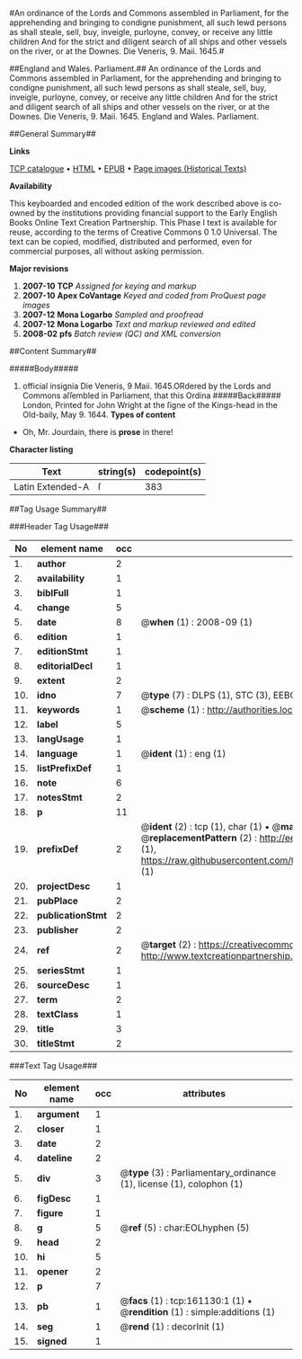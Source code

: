 #An ordinance of the Lords and Commons assembled in Parliament, for the apprehending and bringing to condigne punishment, all such lewd persons as shall steale, sell, buy, inveigle, purloyne, convey, or receive any little children And for the strict and diligent search of all ships and other vessels on the river, or at the Downes. Die Veneris, 9. Maii. 1645.#

##England and Wales. Parliament.##
An ordinance of the Lords and Commons assembled in Parliament, for the apprehending and bringing to condigne punishment, all such lewd persons as shall steale, sell, buy, inveigle, purloyne, convey, or receive any little children And for the strict and diligent search of all ships and other vessels on the river, or at the Downes. Die Veneris, 9. Maii. 1645.
England and Wales. Parliament.

##General Summary##

**Links**

[TCP catalogue](http://www.ota.ox.ac.uk/tcp/)  • 
[HTML](http://tei.it.ox.ac.uk/tcp/Texts-HTML/free/A83/A83147.html)  • 
[EPUB](http://tei.it.ox.ac.uk/tcp/Texts-EPUB/free/A83/A83147.epub) • 
[Page images (Historical Texts)](https://data.historicaltexts.jisc.ac.uk/view?pubId=eebo-99870870e&pageId=eebo-99870870e-161130-1)

**Availability**

This keyboarded and encoded edition of the
	       work described above is co-owned by the institutions
	       providing financial support to the Early English Books
	       Online Text Creation Partnership. This Phase I text is
	       available for reuse, according to the terms of Creative
	       Commons 0 1.0 Universal. The text can be copied,
	       modified, distributed and performed, even for
	       commercial purposes, all without asking permission.

**Major revisions**

1. __2007-10__ __TCP__ *Assigned for keying and markup*
1. __2007-10__ __Apex CoVantage__ *Keyed and coded from ProQuest page images*
1. __2007-12__ __Mona Logarbo__ *Sampled and proofread*
1. __2007-12__ __Mona Logarbo__ *Text and markup reviewed and edited*
1. __2008-02__ __pfs__ *Batch review (QC) and XML conversion*

##Content Summary##

#####Body#####

1. official insignia
Die Veneris, 9 Maii. 1645.ORdered by the Lords and Commons aſſembled in Parliament, that this Ordina
#####Back#####
London, Printed for John Wright at the ſigne of the Kings-head in the Old-baily, May 9. 1644.
**Types of content**

  * Oh, Mr. Jourdain, there is **prose** in there!

**Character listing**


|Text|string(s)|codepoint(s)|
|---|---|---|
|Latin Extended-A|ſ|383|

##Tag Usage Summary##

###Header Tag Usage###

|No|element name|occ|attributes|
|---|---|---|---|
|1.|__author__|2||
|2.|__availability__|1||
|3.|__biblFull__|1||
|4.|__change__|5||
|5.|__date__|8| @__when__ (1) : 2008-09 (1)|
|6.|__edition__|1||
|7.|__editionStmt__|1||
|8.|__editorialDecl__|1||
|9.|__extent__|2||
|10.|__idno__|7| @__type__ (7) : DLPS (1), STC (3), EEBO-CITATION (1), PROQUEST (1), VID (1)|
|11.|__keywords__|1| @__scheme__ (1) : http://authorities.loc.gov/ (1)|
|12.|__label__|5||
|13.|__langUsage__|1||
|14.|__language__|1| @__ident__ (1) : eng (1)|
|15.|__listPrefixDef__|1||
|16.|__note__|6||
|17.|__notesStmt__|2||
|18.|__p__|11||
|19.|__prefixDef__|2| @__ident__ (2) : tcp (1), char (1)  •  @__matchPattern__ (2) : ([0-9\-]+):([0-9IVX]+) (1), (.+) (1)  •  @__replacementPattern__ (2) : http://eebo.chadwyck.com/downloadtiff?vid=$1&page=$2 (1), https://raw.githubusercontent.com/textcreationpartnership/Texts/master/tcpchars.xml#$1 (1)|
|20.|__projectDesc__|1||
|21.|__pubPlace__|2||
|22.|__publicationStmt__|2||
|23.|__publisher__|2||
|24.|__ref__|2| @__target__ (2) : https://creativecommons.org/publicdomain/zero/1.0/ (1), http://www.textcreationpartnership.org/docs/. (1)|
|25.|__seriesStmt__|1||
|26.|__sourceDesc__|1||
|27.|__term__|2||
|28.|__textClass__|1||
|29.|__title__|3||
|30.|__titleStmt__|2||


###Text Tag Usage###

|No|element name|occ|attributes|
|---|---|---|---|
|1.|__argument__|1||
|2.|__closer__|1||
|3.|__date__|2||
|4.|__dateline__|2||
|5.|__div__|3| @__type__ (3) : Parliamentary_ordinance (1), license (1), colophon (1)|
|6.|__figDesc__|1||
|7.|__figure__|1||
|8.|__g__|5| @__ref__ (5) : char:EOLhyphen (5)|
|9.|__head__|2||
|10.|__hi__|5||
|11.|__opener__|2||
|12.|__p__|7||
|13.|__pb__|1| @__facs__ (1) : tcp:161130:1 (1)  •  @__rendition__ (1) : simple:additions (1)|
|14.|__seg__|1| @__rend__ (1) : decorInit (1)|
|15.|__signed__|1||
